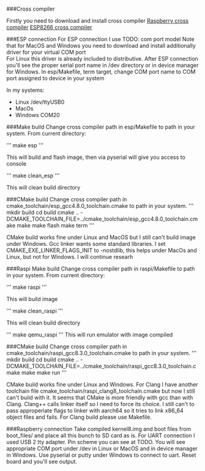 ###Cross compiler

Firstly you need to download and install cross compiler
[Raspberry cross compiler](raspberrypi3_cross_compiler.md)
[ESP8266 cross compiler](esp8266_cross_compiler.md)

###ESP connection
For ESP connection I use TODO: com port model
Note that for MacOS and Windows you need to download and install additionally driver for your virtual COM port    
For Linux this driver is already included to distributive.
After ESP connection you'll see the proper serial port name in /dev directory or in device manager for Windows. 
In esp/Makefile, term target, change COM port name to COM port assigned to device in your system

In my systems:
- Linux /dev/ttyUSB0  
- MacOs  
- Windows COM20  

###Make build
Change cross compiler path in esp/Makefile to path in your system. 
From current directory:
 
'''
make esp
'''

This will build and flash image, then via pyserial will give you access to console  

'''
make clean_esp
'''

This will clean build directory

###CMake build
Change cross compiler path in cmake_toolchain/esp_gcc4.8.0_toolchain.cmake to path in your system. 
'''
mkdir build
cd build
cmake .. -DCMAKE_TOOLCHAIN_FILE=../cmake_toolchain/esp_gcc4.8.0_toolchain.cmake
make
make flash
make term
'''

CMake build works fine under Linux and MacOS but I still can't build image under Windows. Gcc linker wants some standard libraries. I set CMAKE_EXE_LINKER_FLAGS_INIT to -nostdlib, this helps under MacOs and Linux, but not for Windows. I will continue researh 

###Raspi Make build
Change cross compiler path in raspi/Makefile to path in your system. 
From current directory:
 
'''
make raspi
'''

This will build image

'''
make clean_raspi
'''

This will clean build directory

'''
make qemu_raspi
'''
This will run emulator with image compiled

###CMake build
Change cross compiler path in cmake_toolchain/raspi_gcc8.3.0_toolchain.cmake to path in your system. 
'''
mkdir build
cd build
cmake .. -DCMAKE_TOOLCHAIN_FILE=../cmake_toolchain/raspi_gcc8.3.0_toolchain.cmake
make
make run
'''

CMake build works fine under Linux and Windows. For Clang I have another toolchain file cmake_toolchain/raspi_clang8_toolchain.cmake but now I still can't build with it. It seems that CMake is more friendly with gcc than with Clang. Clang++ calls linker itself so I need to force its choice. I still can't to pass approperiate flags to linker with aarch64 so it tries to link x86_64 object files and fails.
For Clang build please use Makefile.

###Raspberry connection
Take compiled kernel8.img and boot files from boot_files/ and place all this bunch to SD card as is.
For UART connection I used USB 2 tty adapter. Pin scheme you can see at TODO. 
You will see appropriate COM port under /dev in Linux or MacOS and in device manager in Windows.
Use pyserial or putty under Windows to connect to uart.
Reset board and you'll see output. 
